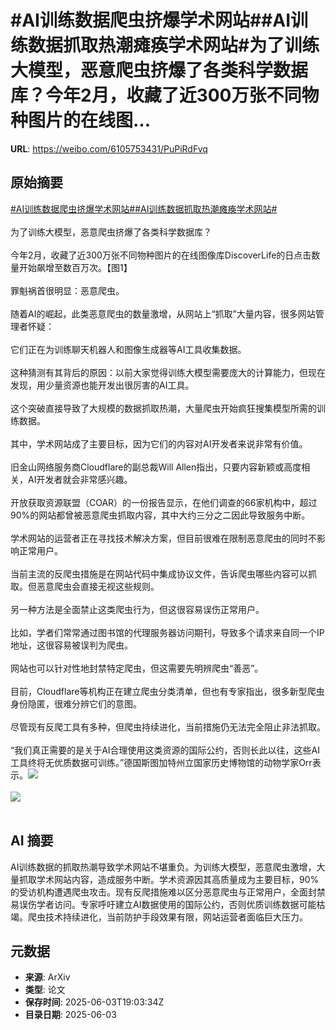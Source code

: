 # #AI训练数据爬虫挤爆学术网站##AI训练数据抓取热潮瘫痪学术网站#为了训练大模型，恶意爬虫挤爆了各类科学数据库？今年2月，收藏了近300万张不同物种图片的在线图...

**URL**: https://weibo.com/6105753431/PuPiRdFvq

## 原始摘要

<a href="https://m.weibo.cn/search?containerid=231522type%3D1%26t%3D10%26q%3D%23AI%E8%AE%AD%E7%BB%83%E6%95%B0%E6%8D%AE%E7%88%AC%E8%99%AB%E6%8C%A4%E7%88%86%E5%AD%A6%E6%9C%AF%E7%BD%91%E7%AB%99%23&amp;extparam=%23AI%E8%AE%AD%E7%BB%83%E6%95%B0%E6%8D%AE%E7%88%AC%E8%99%AB%E6%8C%A4%E7%88%86%E5%AD%A6%E6%9C%AF%E7%BD%91%E7%AB%99%23" data-hide=""><span class="surl-text">#AI训练数据爬虫挤爆学术网站#</span></a><a href="https://m.weibo.cn/search?containerid=231522type%3D1%26t%3D10%26q%3D%23AI%E8%AE%AD%E7%BB%83%E6%95%B0%E6%8D%AE%E6%8A%93%E5%8F%96%E7%83%AD%E6%BD%AE%E7%98%AB%E7%97%AA%E5%AD%A6%E6%9C%AF%E7%BD%91%E7%AB%99%23&amp;extparam=%23AI%E8%AE%AD%E7%BB%83%E6%95%B0%E6%8D%AE%E6%8A%93%E5%8F%96%E7%83%AD%E6%BD%AE%E7%98%AB%E7%97%AA%E5%AD%A6%E6%9C%AF%E7%BD%91%E7%AB%99%23" data-hide=""><span class="surl-text">#AI训练数据抓取热潮瘫痪学术网站#</span></a><br><br>为了训练大模型，恶意爬虫挤爆了各类科学数据库？<br><br>今年2月，收藏了近300万张不同物种图片的在线图像库DiscoverLife的日点击数量开始飙增至数百万次。【图1】<br><br>罪魁祸首很明显：恶意爬虫。<br><br>随着AI的崛起，此类恶意爬虫的数量激增，从网站上“抓取”大量内容，很多网站管理者怀疑：<br><br>它们正在为训练聊天机器人和图像生成器等AI工具收集数据。<br><br>这种猜测有其背后的原因：以前大家觉得训练大模型需要庞大的计算能力，但现在发现，用少量资源也能开发出很厉害的AI工具。<br><br>这个突破直接导致了大规模的数据抓取热潮，大量爬虫开始疯狂搜集模型所需的训练数据。<br><br>其中，学术网站成了主要目标，因为它们的内容对AI开发者来说非常有价值。<br><br>旧金山网络服务商Cloudflare的副总裁Will Allen指出，只要内容新颖或高度相关，AI开发者就会非常感兴趣。<br><br>开放获取资源联盟（COAR）的一份报告显示，在他们调查的66家机构中，超过90%的网站都曾被恶意爬虫抓取内容，其中大约三分之二因此导致服务中断。<br><br>学术网站的运营者正在寻找技术解决方案，但目前很难在限制恶意爬虫的同时不影响正常用户。<br><br>当前主流的反爬虫措施是在网站代码中集成协议文件，告诉爬虫哪些内容可以抓取。但恶意爬虫会直接无视这些规则。<br><br>另一种方法是全面禁止这类爬虫行为，但这很容易误伤正常用户。<br><br>比如，学者们常常通过图书馆的代理服务器访问期刊，导致多个请求来自同一个IP地址，这很容易被误判为爬虫。<br><br>网站也可以针对性地封禁特定爬虫，但这需要先明辨爬虫“善恶”。<br><br>目前，Cloudflare等机构正在建立爬虫分类清单，但也有专家指出，很多新型爬虫身份隐匿，很难分辨它们的意图。<br><br>尽管现有反爬工具有多种，但爬虫持续进化，当前措施仍无法完全阻止非法抓取。<br><br>“我们真正需要的是关于AI合理使用这类资源的国际公约，否则长此以往，这些AI工具终将无优质数据可训练。”德国斯图加特州立国家历史博物馆的动物学家Orr表示。<img style="" src="https://tvax4.sinaimg.cn/large/006Fd7o3ly1i225zn30urj319g0y81kx.jpg" referrerpolicy="no-referrer"><br><br><img style="" src="https://tvax2.sinaimg.cn/large/006Fd7o3ly1i225zqx1npj30zk0k047p.jpg" referrerpolicy="no-referrer"><br><br>

## AI 摘要

AI训练数据的抓取热潮导致学术网站不堪重负。为训练大模型，恶意爬虫激增，大量抓取学术网站内容，造成服务中断。学术资源因其高质量成为主要目标，90%的受访机构遭遇爬虫攻击。现有反爬措施难以区分恶意爬虫与正常用户，全面封禁易误伤学者访问。专家呼吁建立AI数据使用的国际公约，否则优质训练数据可能枯竭。爬虫技术持续进化，当前防护手段效果有限，网站运营者面临巨大压力。

## 元数据

- **来源**: ArXiv
- **类型**: 论文
- **保存时间**: 2025-06-03T19:03:34Z
- **目录日期**: 2025-06-03
